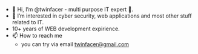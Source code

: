 - 👋 Hi, I’m @twinfacer - multi purpose IT expert 🤖.
- 👀 I’m interested in cyber security, web applications and most other stuff related to IT.
- 10+ years of WEB development expirience.
- 📫 How to reach me
  - you can try via email twinfacer@gmail.com   
